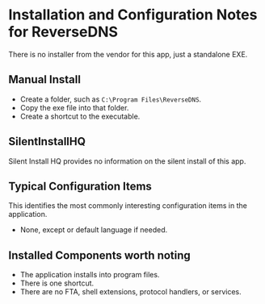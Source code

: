 # Installation and Configuration Notes for ReverseDNS

There is no installer from the vendor for this app, just a standalone EXE. 



## Manual Install
* Create a folder, such as `C:\Program Files\ReverseDNS`.
* Copy the exe file into that folder.
* Create a shortcut to the executable.

## SilentInstallHQ

Silent Install HQ provides no information on the silent install of this app.

## Typical Configuration Items 

This identifies the most commonly interesting configuration items in the application.

* None, except or default language if needed.

## Installed Components worth noting
 
* The application installs into program files.
* There is one shortcut.
* There  are no FTA, shell extensions, protocol handlers, or services.
